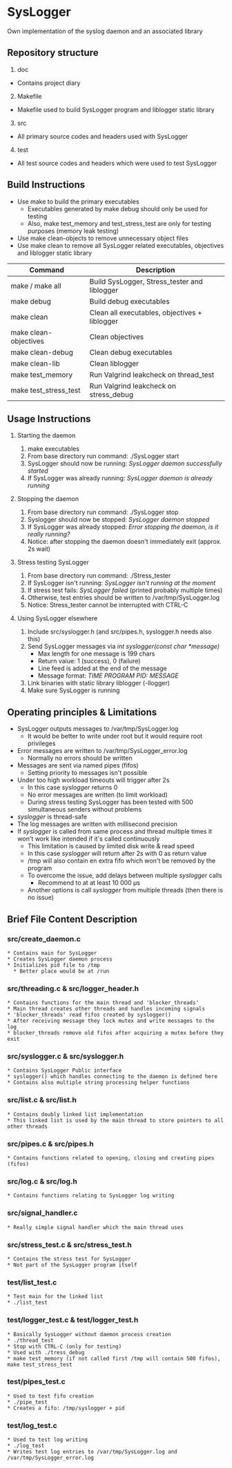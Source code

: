 # SysLogger

Own implementation of the syslog daemon and an associated library

## Repository structure

1. doc
  * Contains project diary
2. Makefile
  * Makefile used to build SysLogger program and liblogger static library
3. src
  * All primary source codes and headers used with SysLogger
4. test
  * All test source codes and headers which were used to test SysLogger

## Build Instructions

* Use make to build the primary executables
  * Executables generated by make debug should only be used for testing
  * Also, make test_memory and test_stress_test are only for testing purposes (memory leak testing)
* Use make clean-objects to remove unnecessary object files
* Use make clean to remove all SysLogger related executables, objectives and liblogger static library


 Command | Description
 ------- | ------------
 make / make all | Build SysLogger, Stress_tester and liblogger
 make debug      | Build debug executables
 make clean      | Clean all executables, objectives + liblogger
 make clean-objectives | Clean objectives
 make clean-debug | Clean debug executables
 make clean-lib   | Clean liblogger
 make test_memory | Run Valgrind leakcheck on thread_test
 make test_stress_test | Run Valgrind leakcheck on stress_debug

## Usage Instructions

1. Starting the daemon
   1.  make executables
   2.  From base directory run command: ./SysLogger start
   3.  SysLogger should now be running: _SysLogger daemon successfully started_
   4.  If SysLogger was already running: _SysLogger daemon is already running_

2. Stopping the daemon
   1. From base directory run command: ./SysLogger stop
   2. Syslogger should now be stopped: _SysLogger daemon stopped_
   3. If SysLogger was already stopped: _Error stopping the daemon, is it really running?_
   4. Notice: after stopping the daemon doesn't immediately exit (approx. 2s wait)

3. Stress testing SysLogger
   1. From base directory run command: ./Stress_tester
   2. If SysLogger isn't running: _SysLogger isn't running at the moment_
   3. If stress test fails: _SysLogger failed_ (printed probably multiple times)
   4. Otherwise, test entries should be written to /var/tmp/SysLogger.log
   5. Notice: Stress_tester cannot be interrupted with CTRL-C

4. Using SysLogger elsewhere
   1. Include src/syslogger.h (and src/pipes.h, syslogger.h needs also this)
   2. Send SysLogger messages via _int syslogger(const char *message)_
      * Max length for one message is 199 chars
      * Return value: 1 (success), 0 (failure)
      * Line feed is added at the end of the message
      * Message format: _TIME PROGRAM PID: MESSAGE_
   3. Link binaries with static library liblogger (-llogger)
   4. Make sure SysLogger is running

## Operating principles & Limitations

  * SysLogger outputs messages to /var/tmp/SysLogger.log
    * It would be better to write under root but it would require root privileges
  * Error messages are written to /var/tmp/SysLogger_error.log
    * Normally no errors should be written
  * Messages are sent via named pipes (fifos)
    * Setting priority to messages isn't possible
  * Under too high workload timeouts will trigger after 2s
    * In this case _syslogger_ returns 0
    * No error messages are written (to limit workload)
    * During stress testing SysLogger has been tested with 500 simultaneous senders without problems
  * _syslogger_ is thread-safe
  * The log messages are written with millisecond precision
  * If _syslogger_ is called from same process and thread multiple times it won't
    work like intended if it's called continuously
    * This limitation is caused by limited disk write & read speed
    * In this case _syslogger_ will return after 2s with 0 as return value
    * /tmp will also contain en extra fifo which won't be removed by the program
    * To overcome the issue, add delays between multiple _syslogger_ calls
      * Recommend to at at least 10 000 µs
    * Another options is call _syslogger_ from multiple threads (then there is no issue)



## Brief File Content Description

  ### src/create_daemon.c
    * Contains main for SysLogger
    * Creates SysLogger daemon process
    * Initializes pid file to /tmp
      * Better place would be at /run

  ### src/threading.c & src/logger_header.h
    * Contains functions for the main thread and 'blocker_threads'
    * Main thread creates other threads and handles incoming signals
    * 'blocker_threads' read fifos created by syslogger()
    * After receiving message they lock mutex and write messages to the log
    * blocker_threads remove old fifos after acquiring a mutex before they exit

  ### src/syslogger.c & src/syslogger.h
    * Contains SysLogger Public interface
    * syslogger() which handles connecting to the daemon is defined here
    * Contains also multiple string processing helper functions

  ### src/list.c & src/list.h
    * Contains doubly linked list implementation
    * This linked list is used by the main thread to store pointers to all other threads

  ### src/pipes.c & src/pipes.h
    * Contains functions related to opening, closing and creating pipes (fifos)

  ### src/log.c & src/log.h
    * Contains functions relating to SysLogger log writing

  ### src/signal_handler.c
    * Really simple signal handler which the main thread uses

  ### src/stress_test.c & src/stress_test.h
    * Contains the stress test for SysLogger
    * Not part of the SysLogger program itself

  ### test/list_test.c
    * Test main for the linked list
    * ./list_test

  ### test/logger_test.c & test/logger_test.h
    * Basically SysLogger without daemon process creation
    * ./thread_test
    * Stop with CTRL-C (only for testing)
    * Used with ./tress_debug
    * make test_memory (if not called first /tmp will contain 500 fifos), make test_stress_test

  ### test/pipes_test.c
    * Used to test fifo creation
    * ./pipe_test
    * Creates a fifo: /tmp/syslogger + pid

  ### test/log_test.c
    * Used to test log writing
    * ./log_test
    * Writes test log entries to /var/tmp/SysLogger.log and /var/tmp/SysLogger_error.log
